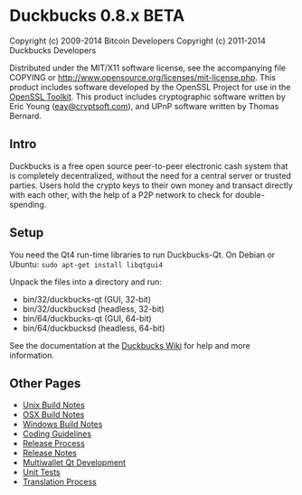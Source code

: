 Duckbucks 0.8.x BETA
====================

Copyright (c) 2009-2014 Bitcoin Developers
Copyright (c) 2011-2014 Duckbucks Developers

Distributed under the MIT/X11 software license, see the accompanying
file COPYING or http://www.opensource.org/licenses/mit-license.php.
This product includes software developed by the OpenSSL Project for use in the [OpenSSL Toolkit](http://www.openssl.org/). This product includes
cryptographic software written by Eric Young ([eay@cryptsoft.com](mailto:eay@cryptsoft.com)), and UPnP software written by Thomas Bernard.


Intro
---------------------
Duckbucks is a free open source peer-to-peer electronic cash system that is
completely decentralized, without the need for a central server or trusted
parties.  Users hold the crypto keys to their own money and transact directly
with each other, with the help of a P2P network to check for double-spending.


Setup
---------------------
You need the Qt4 run-time libraries to run Duckbucks-Qt. On Debian or Ubuntu:
	`sudo apt-get install libqtgui4`

Unpack the files into a directory and run:

- bin/32/duckbucks-qt (GUI, 32-bit)
- bin/32/duckbucksd (headless, 32-bit)
- bin/64/duckbucks-qt (GUI, 64-bit)
- bin/64/duckbucksd (headless, 64-bit)

See the documentation at the [Duckbucks Wiki](http://duckbucks.info)
for help and more information.


Other Pages
---------------------
- [Unix Build Notes](build-unix.md)
- [OSX Build Notes](build-osx.md)
- [Windows Build Notes](build-msw.md)
- [Coding Guidelines](coding.md)
- [Release Process](release-process.md)
- [Release Notes](release-notes.md)
- [Multiwallet Qt Development](multiwallet-qt.md)
- [Unit Tests](unit-tests.md)
- [Translation Process](translation_process.md)
